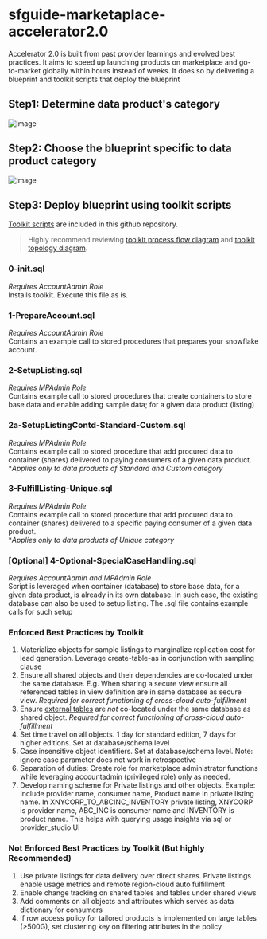 # sfguide-marketaplace-accelerator2.0
Accelerator 2.0 is built from past provider learnings and evolved best practices. It aims to speed up launching products on marketplace and go-to-market globally within hours instead of weeks. It does so by delivering a blueprint and toolkit scripts that deploy the blueprint

## Step1: Determine data product's category
![image](https://user-images.githubusercontent.com/68336854/192832487-f4944d76-8ce1-4189-a23a-5d3ee68bbd84.png)

## Step2: Choose the blueprint specific to data product category
![image](https://user-images.githubusercontent.com/68336854/192829999-c23b5cf7-fb96-42a4-8440-a2cd44d4e61d.png)

## Step3: Deploy blueprint using toolkit scripts 
[Toolkit scripts](https://github.com/sfc-gh-amgupta/sfguide-marketaplace-accelerator2.0/tree/main/ToolkitScripts) are included in this github repository. <br /> 
> Highly recommend reviewing [toolkit process flow diagram](https://github.com/sfc-gh-amgupta/sfguide-marketaplace-accelerator2.0/blob/main/Toolkit%20Process%20Flow%20Diagram.pdf) and [toolkit topology diagram](https://github.com/Snowflake-Labs/sfguide-marketaplace-accelerator2.0/blob/main/Toolkit%20Topology%20Diagram.pdf).


### 0-init.sql 
*Requires AccountAdmin Role*  <br />
Installs toolkit. Execute this file as is.

### 1-PrepareAccount.sql 
*Requires AccountAdmin Role*  <br />
Contains an example call to stored procedures that prepares your snowflake account. 

### 2-SetupListing.sql 
*Requires MPAdmin Role*  <br />
Contains example call to stored procedures that create containers to store base data and enable adding sample data; for a given data product (listing)

### 2a-SetupListingContd-Standard-Custom.sql 
*Requires MPAdmin Role*  <br />
Contains example call to stored procedure that add procured data to container (shares) delivered to paying consumers of a given data product.  <br /> 
**Applies only to data products of Standard and Custom category*

### 3-FulfillListing-Unique.sql 
*Requires MPAdmin Role*  <br />
Contains example call to stored procedure that add procured data to container (shares) delivered to a specific paying consumer of a given data product. <br /> 
**Applies only to data products of Unique category*

### [Optional] 4-Optional-SpecialCaseHandling.sql 
*Requires AccountAdmin and MPAdmin Role*  <br />
Script is leveraged when container (database) to store base data, for a given data product, is already in its own database. In such case, the existing database can also be used to setup listing. The .sql file contains example calls for such setup

### Enforced Best Practices by Toolkit
1. Materialize objects for sample listings to marginalize replication cost for lead generation. Leverage create-table-as in conjunction with sampling clause 
2. Ensure all shared objects and their dependencies are co-located under the same database. E.g. When sharing a secure view ensure all referenced tables in view definition are in same database as secure view. _Required for correct functioning of cross-cloud auto-fulfillment_
3. Ensure [external tables](https://docs.snowflake.com/en/user-guide/database-replication-intro.html#replicated-database-objects) are _not_ co-located under the same database as shared object. _Required for correct functioning of cross-cloud auto-fulfillment_
4. Set time travel on all objects. 1 day for standard edition, 7 days for higher editions.  Set at database/schema level
5. Case insensitive object identifiers. Set at database/schema level. Note: ignore case parameter does not work in retrospective
6. Separation of duties: Create role for marketplace administrator functions while leveraging accountadmin (privileged role) only as needed. 
7. Develop naming scheme for Private listings and other objects. Example: Include provider name, consumer name,  Product name in private listing name. In  XNYCORP_TO_ABCINC_INVENTORY private listing, XNYCORP is provider name, ABC_INC is consumer name and INVENTORY is product name. This helps with querying usage insights via sql or provider_studio UI

### Not Enforced Best Practices by Toolkit (But highly Recommended)
1. Use private listings for data delivery over direct shares. Private listings enable usage metrics and remote region-cloud auto fulfillment
2. Enable change tracking on shared tables and tables under shared views
3. Add comments on all objects and attributes which serves as data dictionary for consumers
4. If row access policy for tailored products is implemented on large tables (>500G), set clustering key on filtering attributes in the policy


